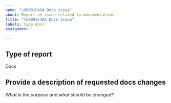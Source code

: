```yaml
---
name: "\U0001F4DA Docs issue"
about: Report an issue related to documentation.
title: "\U0001F4DA Docs issue"
labels: type:docs
assignees: ''

---
```


## Type of report

Docs

## Provide a description of requested docs changes

*What is the purpose and what should be changed?*
